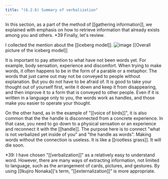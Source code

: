 ```yaml
---
title: "(6.2.6) Summary of verbalization"
---
```


In this section, as a part of the method of [[gathering information]], we explained with emphasis on how to retrieve information that already exists among you and others. *39
Finally, let's review.

I collected the mention about the [[iceberg model]].
![image](https://gyazo.com/4ac065b23d02ea969c279bd632a0a1c4/thumb/1000)
[[Overall picture of the iceberg model]]

It is important to pay attention to what have not been words yet.
For example, body sensation, experience and discomfort.
When trying to make words, it often happens to be in the form of a parable or a metaphor.
The words that just came out may not be conveyed to people without explanation.
But you do not have to be afraid of.
It is good to take your thought out of yourself first, write it down and keep it from disappearing, and then improve it to a form that is conveyed to other people.
Even if it is written in a language only to you, the words work as handles, and those make you easier to operate your thought.

On the other hand, as in the example of "[[voice of birds]]", it is also common that the the handle is disconnected from a concrete experience. In that case, you need to go down to a physical sensation or an experience and reconnect it with the [[handle]]. The purpose here is to connect "what is not verbalized yet inside of you" and "the handle as words".
Making words without the connection is useless. It is like a [[rootless grass]]. It will die soon.

*39:
I have chosen "[[verbalization]]" as a relatively easy to understand word. However, there are many ways of extracting information, not limited to language, such as the arrangement of cards, pictures, and gestures. By using [[Ikujiro Nonaka]]'s term, "[[externalization]]" is more appropriate.

